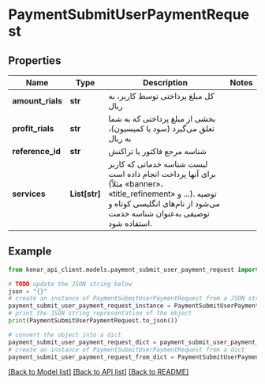 # PaymentSubmitUserPaymentRequest


## Properties

Name | Type | Description | Notes
------------ | ------------- | ------------- | -------------
**amount_rials** | **str** | کل مبلغ پرداختی توسط کاربر، به ریال | 
**profit_rials** | **str** | بخشی از مبلغ پرداختی که به شما تعلق می‌گیرد (سود یا کمیسیون)، به ریال | 
**reference_id** | **str** | شناسه مرجع فاکتور یا تراکنش | 
**services** | **List[str]** | لیست شناسه خدماتی که کاربر برای آنها پرداخت انجام داده است (مثلاً «banner»، «title_refinement» و ...). توصیه می‌شود از نام‌های انگلیسی کوتاه و توصیفی به‌عنوان شناسه خدمت استفاده شود. | 

## Example

```python
from kenar_api_client.models.payment_submit_user_payment_request import PaymentSubmitUserPaymentRequest

# TODO update the JSON string below
json = "{}"
# create an instance of PaymentSubmitUserPaymentRequest from a JSON string
payment_submit_user_payment_request_instance = PaymentSubmitUserPaymentRequest.from_json(json)
# print the JSON string representation of the object
print(PaymentSubmitUserPaymentRequest.to_json())

# convert the object into a dict
payment_submit_user_payment_request_dict = payment_submit_user_payment_request_instance.to_dict()
# create an instance of PaymentSubmitUserPaymentRequest from a dict
payment_submit_user_payment_request_from_dict = PaymentSubmitUserPaymentRequest.from_dict(payment_submit_user_payment_request_dict)
```
[[Back to Model list]](../README.md#documentation-for-models) [[Back to API list]](../README.md#documentation-for-api-endpoints) [[Back to README]](../README.md)


